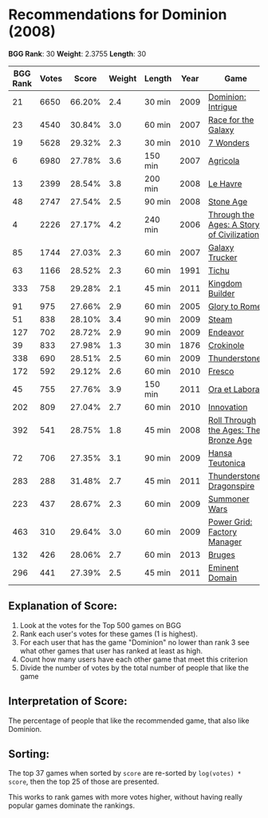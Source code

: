 # Recommendations for Dominion (2008)

__BGG Rank__: 30
__Weight__: 2.3755
__Length__: 30

BGG Rank | Votes |  Score | Weight | Length | Year | Game
---------|-------|--------|--------|--------|------|-----
      21 |  6650 | 66.20% |    2.4 |  30 min | 2009 | [Dominion: Intrigue](https://boardgamegeek.com/boardgame/40834)
      23 |  4540 | 30.84% |    3.0 |  60 min | 2007 | [Race for the Galaxy](https://boardgamegeek.com/boardgame/28143)
      19 |  5628 | 29.32% |    2.3 |  30 min | 2010 | [7 Wonders](https://boardgamegeek.com/boardgame/68448)
       6 |  6980 | 27.78% |    3.6 | 150 min | 2007 | [Agricola](https://boardgamegeek.com/boardgame/31260)
      13 |  2399 | 28.54% |    3.8 | 200 min | 2008 | [Le Havre](https://boardgamegeek.com/boardgame/35677)
      48 |  2747 | 27.54% |    2.5 |  90 min | 2008 | [Stone Age](https://boardgamegeek.com/boardgame/34635)
       4 |  2226 | 27.17% |    4.2 | 240 min | 2006 | [Through the Ages: A Story of Civilization](https://boardgamegeek.com/boardgame/25613)
      85 |  1744 | 27.03% |    2.3 |  60 min | 2007 | [Galaxy Trucker](https://boardgamegeek.com/boardgame/31481)
      63 |  1166 | 28.52% |    2.3 |  60 min | 1991 | [Tichu](https://boardgamegeek.com/boardgame/215)
     333 |   758 | 29.28% |    2.1 |  45 min | 2011 | [Kingdom Builder](https://boardgamegeek.com/boardgame/107529)
      91 |   975 | 27.66% |    2.9 |  60 min | 2005 | [Glory to Rome](https://boardgamegeek.com/boardgame/19857)
      51 |   838 | 28.10% |    3.4 |  90 min | 2009 | [Steam](https://boardgamegeek.com/boardgame/27833)
     127 |   702 | 28.72% |    2.9 |  90 min | 2009 | [Endeavor](https://boardgamegeek.com/boardgame/33160)
      39 |   833 | 27.98% |    1.3 |  30 min | 1876 | [Crokinole](https://boardgamegeek.com/boardgame/521)
     338 |   690 | 28.51% |    2.5 |  60 min | 2009 | [Thunderstone](https://boardgamegeek.com/boardgame/53953)
     172 |   592 | 29.12% |    2.6 |  60 min | 2010 | [Fresco](https://boardgamegeek.com/boardgame/66188)
      45 |   755 | 27.76% |    3.9 | 150 min | 2011 | [Ora et Labora](https://boardgamegeek.com/boardgame/70149)
     202 |   809 | 27.04% |    2.7 |  60 min | 2010 | [Innovation](https://boardgamegeek.com/boardgame/63888)
     392 |   541 | 28.75% |    1.8 |  45 min | 2008 | [Roll Through the Ages: The Bronze Age](https://boardgamegeek.com/boardgame/37380)
      72 |   706 | 27.35% |    3.1 |  90 min | 2009 | [Hansa Teutonica](https://boardgamegeek.com/boardgame/43015)
     283 |   288 | 31.48% |    2.7 |  45 min | 2011 | [Thunderstone: Dragonspire](https://boardgamegeek.com/boardgame/85897)
     223 |   437 | 28.67% |    2.3 |  60 min | 2009 | [Summoner Wars](https://boardgamegeek.com/boardgame/58281)
     463 |   310 | 29.64% |    3.0 |  60 min | 2009 | [Power Grid: Factory Manager](https://boardgamegeek.com/boardgame/44163)
     132 |   426 | 28.06% |    2.7 |  60 min | 2013 | [Bruges](https://boardgamegeek.com/boardgame/136888)
     296 |   441 | 27.39% |    2.5 |  45 min | 2011 | [Eminent Domain](https://boardgamegeek.com/boardgame/68425)

## Explanation of Score: ##

1. Look at the votes for the Top 500 games on BGG
2. Rank each user's votes for these games (1 is highest).
3. For each user that has the game "Dominion" no lower than rank 3 see what other games that user has ranked at least as high.
4. Count how many users have each other game that meet this criterion
5. Divide the number of votes by the total number of people that like the game

## Interpretation of Score: ##

The percentage of people that like the recommended game, that also like Dominion.

## Sorting: ##

The top 37 games when sorted by `score` are re-sorted by `log(votes) * score`, then the top 25 of those are presented.

This works to rank games with more votes higher, without having really popular games dominate the rankings.
